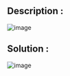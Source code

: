 ## Description :
![image](https://github.com/user-attachments/assets/3ea83971-3c9b-468b-87a9-7e2cbfd0e39d)


## Solution :

![image](https://github.com/user-attachments/assets/c643f934-bf57-4ce4-83f3-1f72f66db08c)
